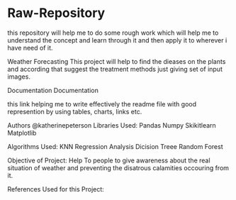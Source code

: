# Raw-Repository

this repository will help me to do some rough work which will help me to understand the concept and learn through it and then apply it to wherever i have need of it.

Weather Forecasting
This project will help to find the dieases on the plants and according that suggest the treatment methods just giving set of input images.

Documentation
Documentation

this link helping me to write effectively the readme file with good represention by using tables, charts, links etc.

Authors
@katherinepeterson
Libraries Used:
Pandas 
Numpy 
Skikitlearn 
Matplotlib

Algorithms Used:
KNN Regression Analysis Dicision Treee Random Forest

Objective of Project:
Help To people to give awareness about the real situation of weather and preventing the disatrous calamities occouring from it.

References Used for this Project:
